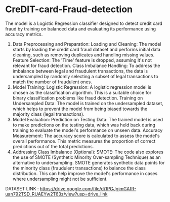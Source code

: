 # CreDIT-card-Fraud-detection
The model is a Logistic Regression classifier designed to detect credit card fraud by training on balanced data and evaluating its performance using accuracy metrics.


1. Data Preprocessing and Preparation:
Loading and Cleaning: The model starts by loading the credit card fraud dataset and performs initial data cleaning, such as removing duplicates and handling missing values.
Feature Selection: The 'Time' feature is dropped, assuming it's not relevant for fraud detection.
Class Imbalance Handling: To address the imbalance between legal and fraudulent transactions, the data is undersampled by randomly selecting a subset of legal transactions to match the number of fraudulent ones.
2. Model Training:
Logistic Regression: A logistic regression model is chosen as the classification algorithm. This is a suitable choice for binary classification problems like fraud detection.
Training on Undersampled Data: The model is trained on the undersampled dataset, which helps to prevent the model from being biased towards the majority class (legal transactions).
3. Model Evaluation:
Prediction on Testing Data: The trained model is used to make predictions on the testing data, which was held back during training to evaluate the model's performance on unseen data.
Accuracy Measurement: The accuracy score is calculated to assess the model's overall performance. This metric measures the proportion of correct predictions out of the total predictions.
4. Addressing Class Imbalance (Optional):
SMOTE: The code also explores the use of SMOTE (Synthetic Minority Over-sampling Technique) as an alternative to undersampling. SMOTE generates synthetic data points for the minority class (fraudulent transactions) to balance the class distribution. This can help improve the model's performance in cases where undersampling might not be sufficient.

DATASET LINK : https://drive.google.com/file/d/1PGJgjmGAfR-uan792TSD_RUAEYw2T63z/view?usp=drive_link
